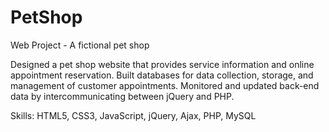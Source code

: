 # PetShop
Web Project - A fictional pet shop

Designed a pet shop website that provides service information and online appointment reservation.
Built databases for data collection, storage, and management of customer appointments. 
Monitored and updated back-end data by intercommunicating between jQuery and PHP. 

Skills: HTML5, CSS3, JavaScript, jQuery, Ajax, PHP, MySQL
